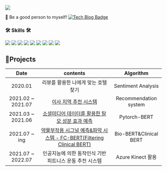 <!--
- 🔭 I’m currently working on ...
- 🌱 I’m currently learning ...
- 👯 I’m looking to collaborate on ...
- 🤔 I’m looking for help with ...
- 💬 Ask me about ...
- 📫 How to reach me: ...
- 😄 Pronouns: ...
- ⚡ Fun fact: ...
-->

<img src="https://capsule-render.vercel.app/api?type=waving&color=gradient&customColorList=2,3&height=230&section=header&text=ChaeYeon%20Lee&desc=Machine Learning and Development&fontSize=70&fontAlignY=35&descAlignY=50&descAlign=58" style="max-width: 100%"/>
 
  💬 Be a good person to myself! [![Tech Blog Badge](http://img.shields.io/badge/-naver%20blog-lightgreen?style=flat-square&logo=naver&link=https://blog.naver.com/chland23)](https://blog.naver.com/chland23)
  
  <div>
  <h3>🛠️ Skills 🛠️</h3>
  <img src="https://img.shields.io/badge/Python-3766AB?style=flat-square&logo=Python&logoColor=white"/>
  <img src="https://img.shields.io/badge/Java-007396?style=flat-square&logo=Java&logoColor=white"/>
  <img src="https://img.shields.io/badge/C-A8B9CC?style=flat-square&logo=C&logoColor=white"/>
  <img src="https://img.shields.io/badge/JavaScript-F7DF1E?style=flat-square&logo=JavaScript&logoColor=white"/></a>
  <img src="https://img.shields.io/badge/Linux-FCC624?style=flat-square&logo=Linux&logoColor=white"/>
  <img src="https://img.shields.io/badge/Red Hat-EE0000?style=flat-square&logo=RedHat&logoColor=white"/>
  <img src="https://img.shields.io/badge/CSS-1572B6?style=flat-square&logo=CSS3&logoColor=white"/></a>
  <img src="https://img.shields.io/badge/HTML5-E34F26?style=flat-square&logo=HTML5&logoColor=white"/></a>
  <img src="https://img.shields.io/badge/Mysql-4479A1?style=flat-square&logo=Mysql&Studio&logoColor=white"/></a
  </div>

## 🌱Projects
| **Date** | **contents** | **Algorithm** |
|:--------:|:--------:|:--------:|
| 2020.01 | 리뷰를 활용한 나에게 맞는 호텔 찾기 | Sentiment Analysis |
| 2021.02 ~ 2021.07 | <a href="https://github.com/LeeChaeY/Recommendation-system-for-moving-areas">이사 지역 추천 시스템</a> | Recommendation system |
| 2021.03 ~ 2021.06 | <a href="https://github.com/LeeChaeY/A-system-to-predict-the-effects-of-hair-loss"/>소셜미디어 데이터를 활용한 탈모 성분 효과 예측</a> | Pytorch-BERT |
| 2021.07 ~ ing | <a href="https://github.com/LeeChaeY/Drug-side-effects-signal-identification-system"/>약물부작용 시그널 예측&파악 시스템 - FC-BERT(Filtering Clinical BERT) </a> | Bio-BERT&Clinical BERT |
| 2021.07 ~ 2022.07 | 인공지능에 의한 동작인식 기반 피트니스 운동 추천 시스템 | Azure Kinect 활용 |

<!--
![Anurag's GitHub stats](https://github-readme-stats.vercel.app/api?username=LeeChaeY&show_icons=true&theme=merko)
-->
